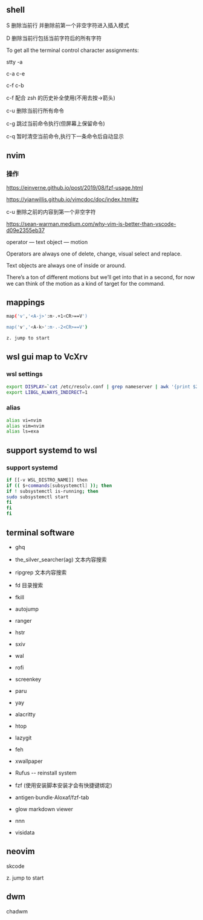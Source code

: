 ## shell

S 删除当前行 并删除前第一个非空字符进入插入模式

D 删除当前行包括当前字符后的所有字符

To get all the terminal control character assignments:

stty -a

c-a c-e

c-f c-b

c-f 配合 zsh 的历史补全使用(不用去按->箭头)

c-u 删除当前行所有命令

c-g 跳过当前命令执行(但屏幕上保留命令)

c-q 暂时清空当前命令,执行下一条命令后自动显示

## nvim

### 操作

<https://einverne.github.io/post/2019/08/fzf-usage.html>

<https://yianwillis.github.io/vimcdoc/doc/index.html#z>

c-u 删除之前的内容到第一个非空字符

<https://sean-warman.medium.com/why-vim-is-better-than-vscode-d09e2355eb37>

operator — text object — motion

Operators are always one of delete, change, visual select and replace.

Text objects are always one of inside or around.

There’s a ton of different motions but we’ll get into that in a second, for now we can think of the motion as a kind of target for the command.

## mappings

```bash
map('v','<A-j>':m⋅.+1<CR>==V')

map('v','<A-k>':m⋅.-2<CR>==V')

z. jump to start
```

## wsl gui map to VcXrv

### wsl settings

```bash
export DISPLAY=`cat /etc/resolv.conf | grep nameserver | awk '{print $2}'`:0
export LIBGL_ALWAYS_INDIRECT=1
```

### alias

```bash
alias vi=nvim
alias vim=nvim
alias ls=exa
```

## support systemd to wsl

### support systemd

```bash
if [[-v WSL_DISTRO_NAME]] then
if (( $+commands[subsystemctl] )); then
if ! subsystemctl is-running; then
sudo subsystemctl start
fi
fi
fi
```

## terminal software

- ghq

- the_silver_searcher(ag) 文本内容搜索

- ripgrep 文本内容搜索

- fd 目录搜索

- fkill

- autojump

- ranger

- hstr

- sxiv

- wal

- rofi

- screenkey

- paru

- yay

- alacritty

- htop

- lazygit

- feh

- xwallpaper

- Rufus -- reinstall system

- fzf (使用安装脚本安装才会有快捷键绑定)

- antigen⋅bundle⋅Aloxaf/fzf-tab

- glow markdown viewer

- nnn

- visidata

## neovim

skcode

z. jump to start

## dwm

chadwm
